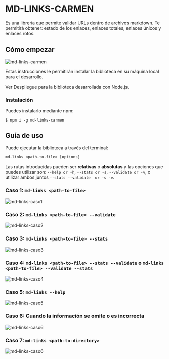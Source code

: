 # MD-LINKS-CARMEN
Es una librería que permite validar URLs dentro de archivos markdown. Te permitirá obtener: estado de los enlaces, enlaces totales, enlaces únicos y enlaces rotos.

## Cómo empezar 

![md-links-carmen](C:\Users\Acer\Desktop\PROYECTO4LABORATORIA\LIM017-md-links\Img\md-links-carmen.jpg)

Estas instrucciones le permitirán instalar la biblioteca en su máquina local para el desarrollo.

Ver Despliegue para la biblioteca desarrollada con Node.js.

### Instalación
Puedes instalarlo mediante npm:


```
$ npm i -g md-links-carmen
```

## Guía de uso
Puede ejecutar la biblioteca a través del terminal:

```
md-links <path-to-file> [options]
```

Las rutas introducidas pueden ser **relativas** o **absolutas** y las opciones que puedes utilizar son: `--help or -h`, `--stats or -s`, `--validate or -v`, o utilizar ambos juntos `--stats --validate  or -s -v`.

### Caso 1: `md-links <path-to-file>`

![md-links-caso1](C:\Users\Acer\Desktop\PROYECTO4LABORATORIA\LIM017-md-links\Img\caso1-md-links.jpg)

### Caso 2: `md-links <path-to-file> --validate`

![md-links-caso2](C:\Users\Acer\Desktop\PROYECTO4LABORATORIA\LIM017-md-links\Img\caso2-md-links.jpg)

### Caso 3:  `md-links <path-to-file> --stats`

![md-links-caso3](C:\Users\Acer\Desktop\PROYECTO4LABORATORIA\LIM017-md-links\Img\caso3-md-links.jpg)

### Caso 4:   `md-links <path-to-file> --stats --validate` o `md-links <path-to-file> --validate --stats`

![md-links-caso4](C:\Users\Acer\Desktop\PROYECTO4LABORATORIA\LIM017-md-links\img\caso4-md-links.jpg)

### Caso 5:    `md-links --help`

![md-links-caso5](C:\Users\Acer\Desktop\PROYECTO4LABORATORIA\LIM017-md-links\img\caso5-md-links.jpg)

### Caso 6:     Cuando la información se omite o es incorrecta

![md-links-caso6](C:\Users\Acer\Desktop\PROYECTO4LABORATORIA\LIM017-md-links\img\caso6-md-links.jpg)

### Caso 7:     `md-links <path-to-directory>`

![md-links-caso6](C:\Users\Acer\Desktop\PROYECTO4LABORATORIA\LIM017-md-links\img\caso7-md-links.jpg)
